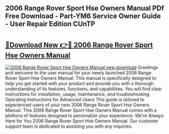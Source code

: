 ## 2006 Range Rover Sport Hse Owners Manual PDf Free Download - Part-YM6 Service Owner Guide - User Repair Edition CUnTP

# <h2><a href="http://cf12187.oget.top/?id=2006+Range+Rover+Sport+Hse+Owners+Manual">🔗Download New 👉🔴 2006 Range Rover Sport Hse Owners Manual</a></h2>

[![2006 Range Rover Sport Hse Owners Manual new download](https://i.imgur.com/5g1atiW.png)](http://cf12187.oget.top/?id=2006+Range+Rover+Sport+Hse+Owners+Manual)
Greetings and welcome to the user manual for your newly launched 2006 Range Rover Sport Hse Owners Manual. This manual is specifically designed to help you get started with your product and provide you with a thorough understanding of its features, functions, and capabilities. You will find clear instructions for installation, usage, maintenance, and troubleshooting. Operating Instructions for Advanced Users This guide is tailored to experienced users of your new 2006 Range Rover Sport Hse Owners Manual. This 2006 Range Rover Sport Hse Owners Manual comes with a plethora of features designed to personalize your experience. We're Always Here for You 2006 Range Rover Sport Hse Owners Manual. Our customer support team is dedicated to assisting you with any inquiries.
